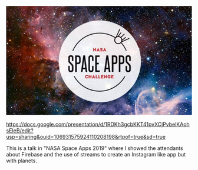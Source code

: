 <img src="./assets/nasa.jpeg">

<a href="https://docs.google.com/presentation/d/1RDKh3gcbKKT41pvXCjPvbelKAohsEIeB/edit?usp=sharing&ouid=106931575924110208198&rtpof=true&sd=true">https://docs.google.com/presentation/d/1RDKh3gcbKKT41pvXCjPvbelKAohsEIeB/edit?usp=sharing&ouid=106931575924110208198&rtpof=true&sd=true</a>

This is a talk in "NASA Space Apps 2019" where I showed the attendants about Firebase and the use of streams to create an Instagram like app but with planets.